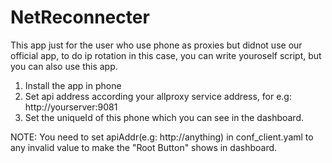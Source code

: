 # NetReconnecter
This app just for the user who use phone as proxies but didnot use our official app, to do ip rotation in this case, you can write youroself script, but you can also use this app.

1. Install the app in phone
2. Set api address according your allproxy service address, for e.g: http://yourserver:9081
3. Set the uniqueId of this phone which you can see in the dashboard.

NOTE:
You need to set apiAddr(e.g: http://anything) in conf_client.yaml to any invalid value to make the "Root Button" shows in dashboard.